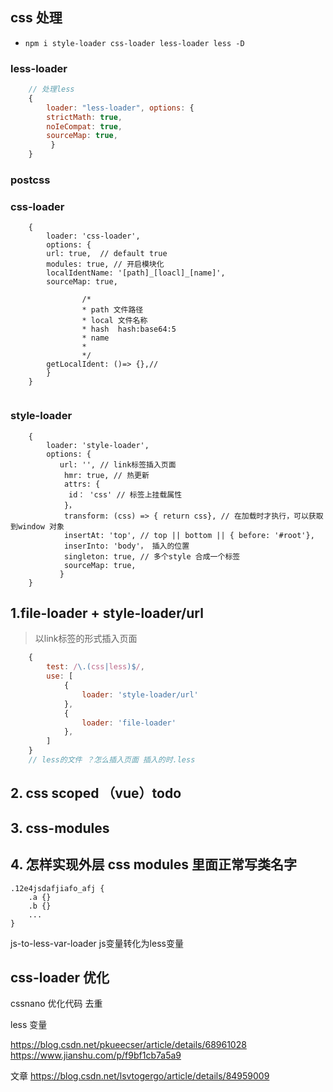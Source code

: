 ## css 处理
- `npm i style-loader css-loader less-loader less -D`

### less-loader

```js
	// 处理less
	{
        loader: "less-loader", options: {
        strictMath: true,
        noIeCompat: true,
        sourceMap: true,
    	 }
    }

```
### postcss

### css-loader
```
	{
		loader: 'css-loader', 
		options: {
		url: true,  // default true
		modules: true, // 开启模块化
		localIdentName: '[path]_[loacl]_[name]',
		sourceMap: true,
		
				/*
				* path 文件路径
				* local 文件名称
				* hash  hash:base64:5
				* name 
				*
				*/
		getLocalIdent: ()=> {},// 
		}
	}
	

```

### style-loader

```
	{
		loader: 'style-loader',
		options: {
		   url: '', // link标签插入页面
			hmr: true, // 热更新
			attrs: {
			 id： 'css' // 标签上挂载属性
			}，
			transform: (css) => { return css}, // 在加载时才执行，可以获取到window 对象
			insertAt: 'top', // top || bottom || { before: '#root'},
			inserInto: 'body'， 插入的位置
			singleton: true, // 多个style 合成一个标签
			sourceMap: true, 
		   }
	}

```

## 1.file-loader + style-loader/url
> 以link标签的形式插入页面
```js
	{
        test: /\.(css|less)$/,
        use: [
            {
                loader: 'style-loader/url'
            },
            {
                loader: 'file-loader'  
            },
        ]
    }
    // less的文件 ？怎么插入页面 插入的时.less

```
## 2. css scoped （vue）todo
## 3. css-modules
## 4. 怎样实现外层 css modules 里面正常写类名字
```
.12e4jsdafjiafo_afj {
	.a {}
	.b {}
	...
}
```

js-to-less-var-loader js变量转化为less变量



##  css-loader 优化
cssnano 优化代码
去重

less 变量

https://blog.csdn.net/pkueecser/article/details/68961028
https://www.jianshu.com/p/f9bf1cb7a5a9

文章
https://blog.csdn.net/lsvtogergo/article/details/84959009
